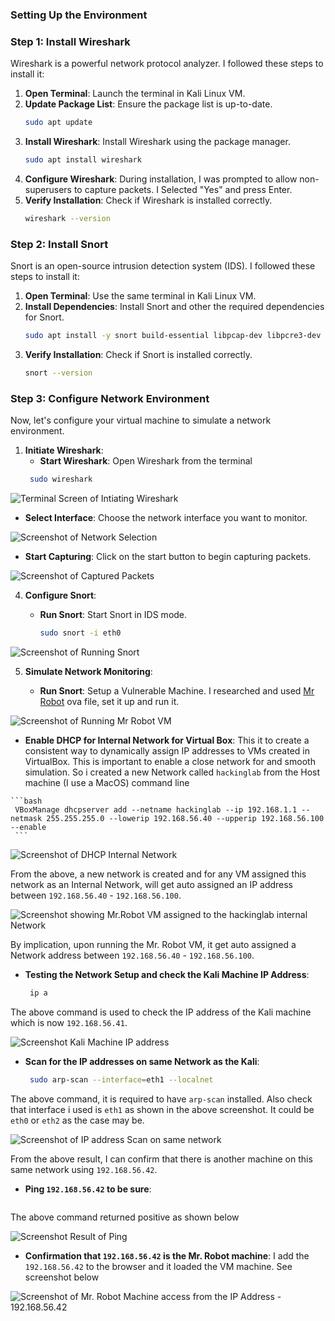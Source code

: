 ### Setting Up the Environment

### Step 1: Install Wireshark
Wireshark is a powerful network protocol analyzer. I followed these steps to install it:

1. **Open Terminal**: Launch the terminal in Kali Linux VM.
2. **Update Package List**: Ensure the package list is up-to-date.
   ```bash
   sudo apt update
   ```
3. **Install Wireshark**: Install Wireshark using the package manager.
   ```bash
   sudo apt install wireshark
   ```
4. **Configure Wireshark**: During installation, I was prompted to allow non-superusers to capture packets. I Selected "Yes" and press Enter.
5. **Verify Installation**: Check if Wireshark is installed correctly.
   ```bash
   wireshark --version
   ```

### Step 2: Install Snort
Snort is an open-source intrusion detection system (IDS). I followed these steps to install it:

1. **Open Terminal**: Use the same terminal in Kali Linux VM.
2. **Install Dependencies**: Install Snort and other the required dependencies for Snort.
   ```bash
   sudo apt install -y snort build-essential libpcap-dev libpcre3-dev libdumbnet-dev bison flex
   ```
3. **Verify Installation**: Check if Snort is installed correctly.
   ```bash
   snort --version
   ```

### Step 3: Configure Network Environment
Now, let's configure your virtual machine to simulate a network environment.

1. **Initiate Wireshark**:
   - **Start Wireshark**: Open Wireshark from the terminal
    ```bash
     sudo wireshark
     ```
![Terminal Screen of Intiating Wireshark](./setup-1.png)

   - **Select Interface**: Choose the network interface you want to monitor.

![Screenshot of Network Selection](./setup-2.png)

   - **Start Capturing**: Click on the start button to begin capturing packets.

![Screenshot of Captured Packets](./setup-3.png)

4. **Configure Snort**:
   
   - **Run Snort**: Start Snort in IDS mode.
     ```bash
     sudo snort -i eth0
     ```

![Screenshot of Running Snort](./setup-4.png)

5. **Simulate Network Monitoring**:
   
   - **Run Snort**: Setup a Vulnerable Machine. I researched and used [Mr Robot](https://www.vulnhub.com/entry/mr-robot-1,151/) ova file, set it up and run it.

![Screenshot of Running Mr Robot VM](./setup-5.png)

   - **Enable DHCP for Internal Network for Virtual Box**: This it to create a consistent way to dynamically assign IP addresses to VMs created in VirtualBox. This is important to enable a close network for and smooth simulation. So i created a new Network called `hackinglab` from the Host machine (I use a MacOS) command line

    ```bash
     VBoxManage dhcpserver add --netname hackinglab --ip 192.168.1.1 --netmask 255.255.255.0 --lowerip 192.168.56.40 --upperip 192.168.56.100 --enable
     ```
![Screenshot of DHCP Internal Network](./setup-6.png)

From the above, a new network is created and for any VM assigned this network as an Internal Network, will get auto assigned an IP address between `192.168.56.40` - `192.168.56.100`. 

![Screenshot showing Mr.Robot VM assigned to the hackinglab internal Network](./setup-7.png)

By implication, upon running the Mr. Robot VM, it get auto assigned a Network address between `192.168.56.40` - `192.168.56.100`.

- **Testing the Network Setup and check the Kali Machine IP Address**: 

    ```bash
     ip a
     ```
The above command is used to check the IP address of the Kali machine which is now `192.168.56.41`.

![Screenshot Kali Machine IP address](./setup-8.png)


- **Scan for the IP addresses on same Network as the Kali**:

    ```bash
     sudo arp-scan --interface=eth1 --localnet
     ```
The above command, it is required to have `arp-scan` installed. Also check that interface i used is `eth1` as shown in the above screenshot. It could be `eth0` or `eth2` as the case may be.

![Screenshot of IP address Scan on same network](./setup-9.png)

From the above result, I can confirm that there is another machine on this same network using `192.168.56.42`.

- **Ping `192.168.56.42` to be sure**:

    ```ping 192.168.56.42
     ```
The above command returned positive as shown below

![Screenshot Result of Ping](./setup-10.png)


- **Confirmation that `192.168.56.42` is the Mr. Robot machine**: I add the `192.168.56.42` to the browser and it loaded the VM machine. See screenshot below

![Screenshot of Mr. Robot Machine access from the IP Address - 192.168.56.42](./setup-11.png)